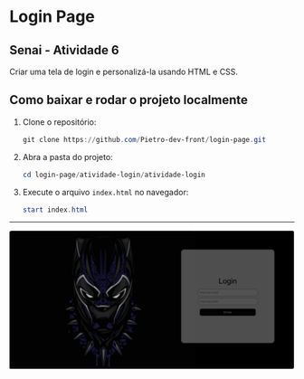# Login Page

## Senai - Atividade 6

Criar uma tela de login e personalizá-la usando HTML e CSS.


## Como baixar e rodar o projeto localmente

1. Clone o repositório:
	```powershell
	git clone https://github.com/Pietro-dev-front/login-page.git
	```
2. Abra a pasta do projeto:
	```powershell
	cd login-page/atividade-login/atividade-login
	```
3. Execute o arquivo `index.html` no navegador:
	```powershell
	start index.html
	```


---

![Login Wakanda](atividade-login/assets/login.png)
